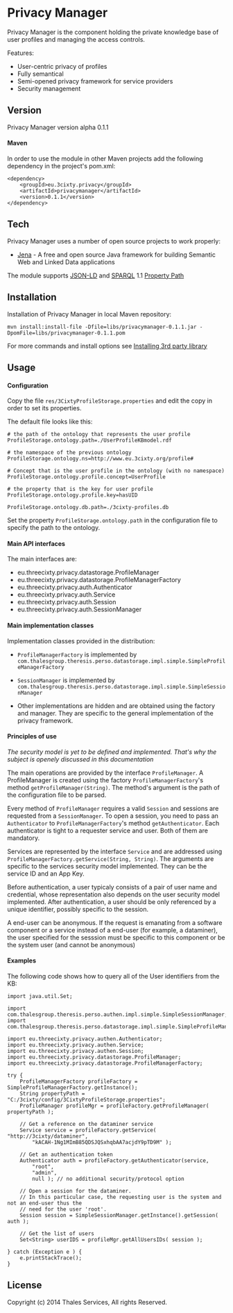 Privacy Manager
=========
Privacy Manager is the component holding the private knowledge base of user profiles and managing the access controls.

Features:
  - User-centric privacy of profiles
  - Fully semantical
  - Semi-opened privacy framework for service providers
  - Security management

Version
----
Privacy Manager version alpha 0.1.1

#### Maven
In order to use the module in other Maven projects add the following dependency in the project's pom.xml:

```
<dependency>
    <groupId>eu.3cixty.privacy</groupId>
    <artifactId>privacymanager</artifactId>
    <version>0.1.1</version>
</dependency>

```

Tech
-----------
Privacy Manager uses a number of open source projects to work properly:

* [Jena] - A free and open source Java framework for building Semantic Web and Linked Data applications

The module supports [JSON-LD] and [SPARQL] 1.1 [Property Path][1]

Installation
-----------

Installation of Privacy Manager in local Maven repository:

```mvn install:install-file -Dfile=libs/privacymanager-0.1.1.jar -DpomFile=libs/privacymanager-0.1.1.pom```

For more commands and install options see [Installing 3rd party library][2]

Usage
-----------

#### Configuration

Copy the file ```res/3CixtyProfileStorage.properties``` and edit the copy in order to set its properties.

The default file looks like this:

```
# the path of the ontology that represents the user profile
ProfileStorage.ontology.path=./UserProfileKBmodel.rdf

# the namespace of the previous ontology
ProfileStorage.ontology.ns=http://www.eu.3cixty.org/profile#

# Concept that is the user profile in the ontology (with no namespace)
ProfileStorage.ontology.profile.concept=UserProfile

# the property that is the key for user profile
ProfileStorage.ontology.profile.key=hasUID

ProfileStorage.ontology.db.path=./3cixty-profiles.db
```

Set the property ```ProfileStorage.ontology.path``` in the configuration file to specify the path to the ontology.

#### Main API interfaces

The main interfaces are:
* eu.threecixty.privacy.datastorage.ProfileManager
* eu.threecixty.privacy.datastorage.ProfileManagerFactory
* eu.threecixty.privacy.auth.Authenticator
* eu.threecixty.privacy.auth.Service
* eu.threecixty.privacy.auth.Session
* eu.threecixty.privacy.auth.SessionManager

#### Main implementation classes
Implementation classes provided in the distribution:
* ```ProfileManagerFactory``` is implemented by ```com.thalesgroup.theresis.perso.datastorage.impl.simple.SimpleProfileManagerFactory```

* ```SessionManager``` is implemented by ```com.thalesgroup.theresis.perso.datastorage.impl.simple.SimpleSessionManager```

* Other implementations are hidden and are obtained using the factory and manager. They are specific to the general implementation of the privacy framework.

#### Principles of use

*The security model is yet to be defined and implemented. That's why the subject is openely discussed in this documentation*

The main operations are provided by the interface ```ProfileManager```. A ProfileManager is created using the factory ```ProfileManagerFactory```'s method ```getProfileManager(String)```. The method's argument is the path of the configuration file to be parsed.

Every method of ```ProfileManager``` requires a valid ```Session``` and sessions are requested from a ```SessionManager```. To open a session, you need to pass an ```Authenticator``` to ```ProfileManagerFactory```'s method ```getAuthenticator```. Each authenticator is tight to a requester service and user. Both of them are mandatory.


Services are represented by the interface ```Service``` and are addressed using ```ProfileManagerFactory.getService(String, String)```. The arguments are specific to the services security model implemented. They can be the service ID and an App Key.

Before authentication, a user typicaly consists of a pair of user name and credential, whose representation also depends on the user security model implemented. After authentication, a user should be only referenced by a unique identifier, possibly specific to the session.

A end-user can be anonymous. If the request is emanating from a software component or a service instead of a end-user (for example, a dataminer), the user specified for the sesssion must be specific to this component or be the system user (and cannot be anonymous)

#### Examples

The following code shows how to query all of the User identifiers from the KB:

```
import java.util.Set;

import com.thalesgroup.theresis.perso.authen.impl.simple.SimpleSessionManager;
import com.thalesgroup.theresis.perso.datastorage.impl.simple.SimpleProfileManagerFactory;

import eu.threecixty.privacy.authen.Authenticator;
import eu.threecixty.privacy.authen.Service;
import eu.threecixty.privacy.authen.Session;
import eu.threecixty.privacy.datastorage.ProfileManager;
import eu.threecixty.privacy.datastorage.ProfileManagerFactory;
```
```
try {
    ProfileManagerFactory profileFactory = SimpleProfileManagerFactory.getInstance();
    String propertyPath = "C:/3cixty/config/3CixtyProfileStorage.properties";
    ProfileManager profileMgr = profileFactory.getProfileManager( propertyPath );

    // Get a reference on the dataminer service
    Service service = profileFactory.getService( "http://3cixty/dataminer",
        "kACAH-1Ng1MImB85QDSJQSxhqbAA7acjdY9pTD9M" );

    // Get an authentication token
    Authenticator auth = profileFactory.getAuthenticator(service,
        "root",
        "admin",
        null ); // no additional security/protocol option

    // Open a session for the dataminer.
    // In this particular case, the requesting user is the system and not an end-user thus the
    // need for the user 'root'.
    Session session = SimpleSessionManager.getInstance().getSession( auth );

    // Get the list of users
    Set<String> userIDS = profileMgr.getAllUsersIDs( session );
    
} catch (Exception e ) {
    e.printStackTrace();
}
```

License
----

Copyright (c) 2014 Thales Services, All rights Reserved.

[jena]: https://jena.apache.org/
[json-ld]: http://json-ld.org/
[sparql]: http://www.w3.org/TR/rdf-sparql-query/
[1]: http://www.w3.org/TR/sparql11-property-paths/
[2]: http://maven.apache.org/guides/mini/guide-3rd-party-jars-local.html